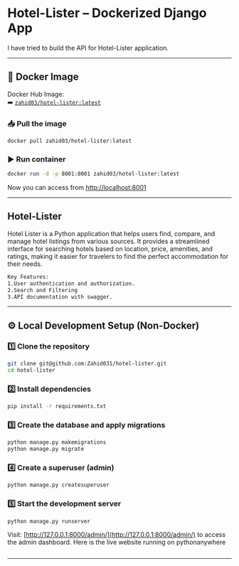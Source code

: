 
#  Hotel-Lister – Dockerized Django App

I have tried to build the API for Hotel-Lister application.

---

## 🐳 Docker Image

Docker Hub Image:  
➡️ [`zahid03/hotel-lister:latest`](https://hub.docker.com/repository/docker/zahid03/hotel-lister/tags)

### 📥 Pull the image

```bash
docker pull zahid03/hotel-lister:latest
```

### ▶️ Run container

```bash
docker run -d -p 8001:8001 zahid03/hotel-lister:latest
```

Now you can access from  [http://localhost:8001](http://localhost:8001)

---

## Hotel-Lister

Hotel Lister is a Python application that helps users find, compare, and manage hotel listings from various sources. It provides a streamlined interface for searching hotels based on location, price, amenities, and ratings, making it easier for travelers to find the perfect accommodation for their needs.

```bash
Key Features:
1.User authentication and authorization.
2.Search and Filtering
3.API documentation with swagger.
```


---

## ⚙️ Local Development Setup (Non-Docker)

### 1️⃣ Clone the repository

```bash
git clone git@github.com:Zahid031/hotel-lister.git
cd hotel-lister
```

### 2️⃣ Install dependencies

```bash
pip install -r requirements.txt
```

### 3️⃣ Create the database and apply migrations

```bash
python manage.py makemigrations
python manage.py migrate
```

### 4️⃣ Create a superuser (admin)

```bash
python manage.py createsuperuser
```

### 5️⃣ Start the development server

```bash
python manage.py runserver
```

Visit: [http://127.0.0.1:8000/admin/](http://127.0.0.1:8000/admin/) to access the admin dashboard.
Here is the live website running on pythonanywhere

```bash
```


---


